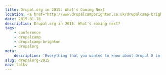 ```yaml
---
title: Drupal.org in 2015: What's Coming Next
location: <a href="http://www.drupalcampbrighton.co.uk/drupalcamp-brighton-2015/">DrupalCamp Brighton</a>
date: 2015-01-18
description: Drupal.org in 2015: What's coming next?
tags:
    - conference
    - drupalcamp
    - drupalcamp-brighton
    - drupalorg
meta:
    description: 'Everything that you wanted to know about Drupal 8 in ten minutes, but were afraid to ask!'
slug: drupalorg-2015
nav: talks
---
```

